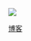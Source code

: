 <!--
**youzouzou/youzouzou** is a ✨ _special_ ✨ repository because its `README.md` (this file) appears on your GitHub profile.

Here are some ideas to get you started:

- 🔭 I’m currently working on ...
- 🌱 I’m currently learning ...
- 👯 I’m looking to collaborate on ...
- 🤔 I’m looking for help with ...
- 💬 Ask me about ...
- 📫 How to reach me: ...
- 😄 Pronouns: ...
- ⚡ Fun fact: ...

<a href="https://juejin.cn/user/3501284846746798/posts" alt="我的掘金" target="_blank">
  <img src="https://img.shields.io/badge/-%E6%8E%98%E9%87%91-blue" />
</a>
<a href="https://blog.csdn.net/qq_24734285" alt="我的CSDN" target="_blank">
  <img src="https://img.shields.io/badge/-csdn-red" />
</a>

-->

![](https://github-readme-stats.vercel.app/api?username=youzouzou)

[博客](https://hammerhead-wing-02a.notion.site/66d96f9ae4c540e58253bdaa69bdd0b6)
